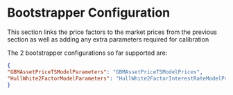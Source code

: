 # Bootstrapper Configuration

This section links the price factors to the market prices from the previous section as well as
adding any extra parameters required for calibration

The 2 bootstrapper configurations so far supported are:

```json
{
"GBMAssetPriceTSModelParameters": "GBMAssetPriceTSModelPrices",
"HullWhite2FactorModelParameters": "HullWhite2FactorInterestRateModelPrices"
}
```
